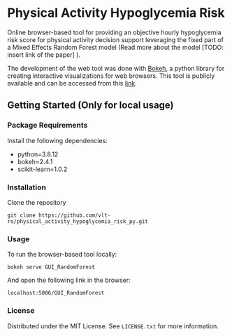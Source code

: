 # Physical Activity Hypoglycemia Risk 

Online browser-based tool for providing an objective hourly hypoglycemia risk score for physical activity decision support leveraging the fixed part of a Mixed Effects Random Forest model (Read more about the model [TODO: insert link of the paper] ).

The development of the web tool was done with [Bokeh](https://docs.bokeh.org/en/latest/), a python library for creating interactive visualizations for web browsers. This tool is publicly available and can be accessed from this [link](https://clara.mosqueralopez.com/pahypoglycemiarisk).

## Getting Started (Only for local usage)

### Package Requirements

Install the following dependencies:

* python=3.8.12
* bokeh=2.4.1
* scikit-learn=1.0.2

### Installation

Clone the repository

`git clone https://github.com/vlt-ro/physical_activity_hypoglycemia_risk_py.git`

### Usage

To run the browser-based tool locally:

`bokeh serve GUI_RandomForest`

And open the following link in the browser:

`localhost:5006/GUI_RandomForest`

### License

Distributed under the MIT License. See `LICENSE.txt` for more information.
